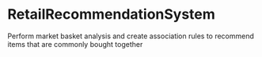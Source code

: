 # RetailRecommendationSystem
Perform market basket analysis and create association rules to recommend items that are commonly bought together
